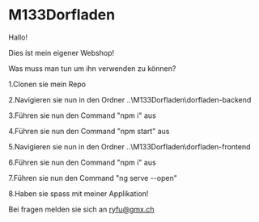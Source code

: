# M133Dorfladen

Hallo!

Dies ist mein eigener Webshop!

Was muss man tun um ihn verwenden zu können?

1.Clonen sie mein Repo

2.Navigieren sie nun in den Ordner ..\M133Dorfladen\dorfladen-backend

3.Führen sie nun den Command "npm i" aus

4.Führen sie nun den Command "npm start" aus

5.Navigieren sie nun in den Ordner ..\M133Dorfladen\dorfladen-frontend

6.Führen sie nun den Command "npm i" aus

7.Führen sie nun den Command "ng serve --open"

8.Haben sie spass mit meiner Applikation!



Bei fragen melden sie sich an ryfu@gmx.ch
